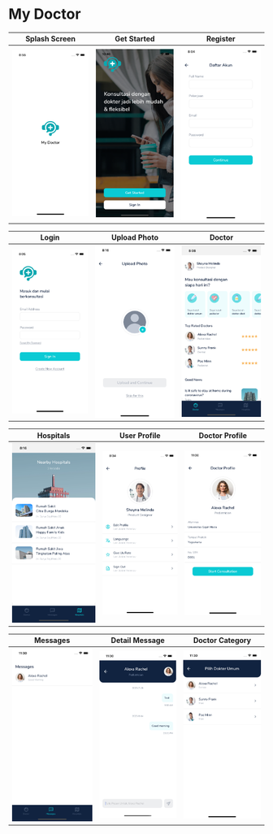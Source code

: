 # My Doctor

| Splash Screen | Get Started  | Register  |
| ------------- | ------- | --------------- |
| <img src="https://raw.githubusercontent.com/ryanadhitama/mydoctor/master/screenshot/01.splash-screen.png" alt="drawing" /> | <img src="https://raw.githubusercontent.com/ryanadhitama/mydoctor/master/screenshot/02.get-started.png" alt="drawing" /> | <img src="https://raw.githubusercontent.com/ryanadhitama/mydoctor/master/screenshot/03.register.png" alt="drawing" /> |

| Login | Upload Photo  | Doctor  |
| ------------- | ------- | --------------- |
| <img src="https://raw.githubusercontent.com/ryanadhitama/mydoctor/master/screenshot/04.login.png" alt="drawing" /> | <img src="https://raw.githubusercontent.com/ryanadhitama/mydoctor/master/screenshot/05.upload-photo.png" alt="drawing" /> | <img src="https://raw.githubusercontent.com/ryanadhitama/mydoctor/master/screenshot/06.doctor.png" alt="drawing" /> |

| Hospitals | User Profile | Doctor Profile |
| ------------- | ------- | ------- | 
| <img src="https://raw.githubusercontent.com/ryanadhitama/mydoctor/master/screenshot/07.hospitals.png" alt="drawing" /> | <img src="https://raw.githubusercontent.com/ryanadhitama/mydoctor/master/screenshot/08.user-profile.png" alt="drawing" /> | <img src="https://raw.githubusercontent.com/ryanadhitama/mydoctor/master/screenshot/09.doctor-profile.png" alt="drawing" /> | 

| Messages | Detail Message | Doctor Category |
| ------------- | ------- | ------- | 
| <img src="https://raw.githubusercontent.com/ryanadhitama/mydoctor/master/screenshot/10.messages.png" alt="drawing" /> | <img src="https://raw.githubusercontent.com/ryanadhitama/mydoctor/master/screenshot/11.detail-message.png" alt="drawing" /> | <img src="https://raw.githubusercontent.com/ryanadhitama/mydoctor/master/screenshot/12.doctor-category.png" alt="drawing" /> | 